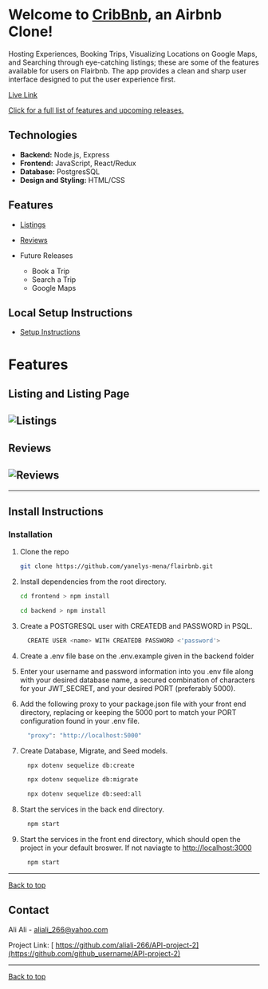 <div id="top"></div>

<a id="top"></a>
# Welcome to [CribBnb](https://airbnb-backend-proj.herokuapp.com), an Airbnb Clone!

Hosting Experiences, Booking Trips, Visualizing Locations on Google Maps, and Searching through eye-catching listings; these are some of the features available for users on Flairbnb. The app provides a clean and sharp user interface designed to put the user experience first.

[Live Link](https://airbnb-backend-proj.herokuapp.com)



[Click for a full list of features and upcoming releases.](#features)


## Technologies

 - **Backend:** Node.js, Express
 - **Frontend:** JavaScript, React/Redux
 - **Database:** PostgresSQL
 - **Design and Styling:** HTML/CSS

<a id="features"></a>
## Features
* [Listings](#listings)
* [Reviews](#reviews)

* Future Releases
    * Book a Trip
    * Search a Trip
    * Google Maps

## Local Setup Instructions
* [Setup Instructions](#instructions)

# Features

<a id="listings"></a>
## Listing and Listing Page
![Listings](./frontend/public/gifs/listings_page-high.gif)
-----------------------------

<a id="reviews"></a>
## Reviews
![Reviews](./frontend/public/gifs/reviews-high.gif)
-----------------------------




-----------------------------

<a id="instructions"></a>
## Install Instructions

### Installation

1. Clone the repo
   ```sh
   git clone https://github.com/yanelys-mena/flairbnb.git
   ```

2. Install dependencies from the root directory.
    ```sh
    cd frontend > npm install
    ```
    ```sh
    cd backend > npm install
    ```

3. Create a POSTGRESQL user with CREATEDB and PASSWORD in PSQL.
    ```sh
      CREATE USER <name> WITH CREATEDB PASSWORD <'password'>
    ```

4. Create a .env file base on the .env.example given in the backend folder

5. Enter your username and password information into you .env file along with your desired database name, a secured combination of characters for your JWT_SECRET, and your desired PORT (preferably 5000).

6. Add the following proxy to your package.json file with your front end directory, replacing or keeping the 5000 port to match your PORT configuration found in your .env file.
    ```sh
      "proxy": "http://localhost:5000"
    ```

7. Create Database, Migrate, and Seed models.
    ```sh
      npx dotenv sequelize db:create
    ```
    ```sh
      npx dotenv sequelize db:migrate
    ```
    ```sh
      npx dotenv sequelize db:seed:all
    ```
8. Start the services in the back end directory.
    ```sh
      npm start
    ```
9. Start the services in the front end directory, which should open the project in your default broswer. If not naviagte to <a href="http://localhost:3000">http://localhost:3000</a>
    ```sh
      npm start
    ```


---------------------
 [Back to top](#top)

 <!-- CONTACT -->
## Contact

Ali Ali - aliali_266@yahoo.com

Project Link: [ https://github.com/aliali-266/API-project-2](https://github.com/github_username/API-project-2)

---------------------
 [Back to top](#top)
